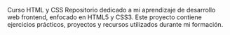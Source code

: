 Curso HTML y CSS
Repositorio dedicado a mi aprendizaje de desarrollo web frontend, enfocado en HTML5 y CSS3. Este proyecto contiene ejercicios prácticos, proyectos y recursos utilizados durante mi formación.